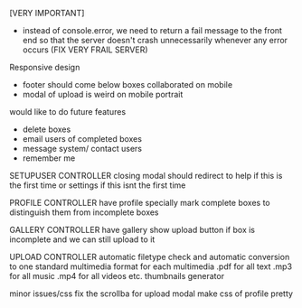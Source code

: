 [VERY IMPORTANT]
- instead of console.error, we need to return a fail message to the front end so that the server doesn't crash unnecessarily whenever any error occurs (FIX VERY FRAIL SERVER)

Responsive design
- footer should come below boxes collaborated on mobile
- modal of upload is weird on mobile portrait

would like to do future features
- delete boxes
- email users of completed boxes
- message system/ contact users
- remember me

SETUPUSER CONTROLLER
closing modal should redirect to help if this is the first time
	or settings if this isnt the first time

PROFILE CONTROLLER
have profile specially mark complete boxes to distinguish them from incomplete boxes

GALLERY CONTROLLER
have gallery show upload button if box is incomplete and we can still upload to it

UPLOAD CONTROLLER
automatic filetype check and automatic conversion to one standard multimedia format for each multimedia
		.pdf for all text
		.mp3 for all music
		.mp4 for all videos
		etc.
thumbnails generator

minor issues/css
fix the scrollba for upload modal
make css of profile pretty